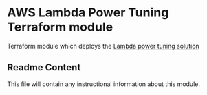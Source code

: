 # AWS Lambda Power Tuning Terraform module

Terraform module which deploys the [Lambda power tuning solution](https://github.com/alexcasalboni/aws-lambda-power-tuning)

## Readme Content

This file will contain any instructional information about this module.
